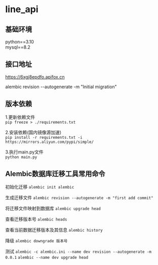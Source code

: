 # line_api

## 基础环境
python==3.10  
mysql==8.2

## 接口地址  
https://6xgj8epdfo.apifox.cn


alembic revision --autogenerate -m "Initial migration"

## 版本依赖
1.更新依赖文件  
`pip freeze > ./requirements.txt`

2.安装依赖(国内镜像源加速)  
`pip install -r requirements.txt -i https://mirrors.aliyun.com/pypi/simple/`

3.执行main.py文件  
`python main.py`

## Alembic数据库迁移工具常用命令
初始化迁移
`alembic init alembic`

生成迁移文件
`alembic revision --autogenerate -m "first add commit"`

将迁移文件映射到数据库
`alembic upgrade head`

查看迁移版本号
`alembic heads`

查看当前数据迁移版本及其信息
`alembic history`

降级
`alembic downgrade 版本号`

测试
`alembic -c alembic.ini --name dev revision --autogenerate -m 0.0.1`
`alembic --name dev upgrade head`
